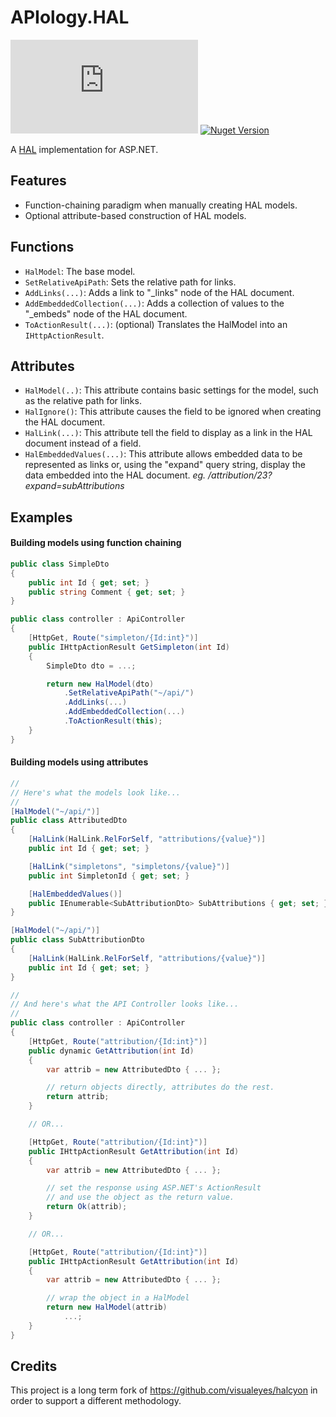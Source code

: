 # APIology.HAL

![Build Status](https://ci.appveyor.com/api/projects/status/github/IsaacSanch/APIology.HAL?branch=master&svg=true)
[![Nuget Version](https://img.shields.io/nuget/v/Apiology.Hal.svg)](https://www.nuget.org/packages/Apiology.Hal/)

A [HAL](https://github.com/mikekelly/hal_specification) implementation for ASP.NET.

## Features

- Function-chaining paradigm when manually creating HAL models.
- Optional attribute-based construction of HAL models.

## Functions

- `HalModel`: The base model.
- `SetRelativeApiPath`: Sets the relative path for links.
- `AddLinks(...)`: Adds a link to "_links" node of the HAL document.
- `AddEmbeddedCollection(...)`: Adds a collection of values to the "_embeds" node of the HAL document.
- `ToActionResult(...)`: (optional) Translates the HalModel into an `IHttpActionResult`.

## Attributes

- `HalModel(..)`: This attribute contains basic settings for the model, such as the relative path for links.
- `HalIgnore()`: This attribute causes the field to be ignored when creating the HAL document.
- `HalLink(...)`: This attribute tell the field to display as a link in the HAL document instead of a field.
- `HalEmbeddedValues(...)`: This attribute allows embedded data to be represented as links or, using the "expand" query string, display the data embedded into the HAL document.
    *eg. /attribution/23?expand=subAttributions*

## Examples

#### Building models using function chaining

```c#
public class SimpleDto
{
    public int Id { get; set; }
    public string Comment { get; set; }
}

public class controller : ApiController
{
    [HttpGet, Route("simpleton/{Id:int}")]
    public IHttpActionResult GetSimpleton(int Id)
    {
        SimpleDto dto = ...;

        return new HalModel(dto)
            .SetRelativeApiPath("~/api/")
            .AddLinks(...)
            .AddEmbeddedCollection(...)
            .ToActionResult(this);
    }
}
```

#### Building models using attributes

```c#
//
// Here's what the models look like...
//
[HalModel("~/api/")]
public class AttributedDto
{
    [HalLink(HalLink.RelForSelf, "attributions/{value}")]
    public int Id { get; set; }

    [HalLink("simpletons", "simpletons/{value}")]
    public int SimpletonId { get; set; }

    [HalEmbeddedValues()]
    public IEnumerable<SubAttributionDto> SubAttributions { get; set; }
}

[HalModel("~/api/")]
public class SubAttributionDto
{
    [HalLink(HalLink.RelForSelf, "attributions/{value}")]
    public int Id { get; set; }
}

//
// And here's what the API Controller looks like...
//
public class controller : ApiController
{
    [HttpGet, Route("attribution/{Id:int}")]
    public dynamic GetAttribution(int Id)
    {
        var attrib = new AttributedDto { ... };

        // return objects directly, attributes do the rest.
        return attrib;
    }

    // OR...

    [HttpGet, Route("attribution/{Id:int}")]
    public IHttpActionResult GetAttribution(int Id)
    {
        var attrib = new AttributedDto { ... };

        // set the response using ASP.NET's ActionResult
        // and use the object as the return value.
        return Ok(attrib);
    }

    // OR...

    [HttpGet, Route("attribution/{Id:int}")]
    public IHttpActionResult GetAttribution(int Id)
    {
        var attrib = new AttributedDto { ... };

        // wrap the object in a HalModel
        return new HalModel(attrib)
            ...;
    }
}
```

## Credits
This project is a long term fork of https://github.com/visualeyes/halcyon in order to support a different methodology.

